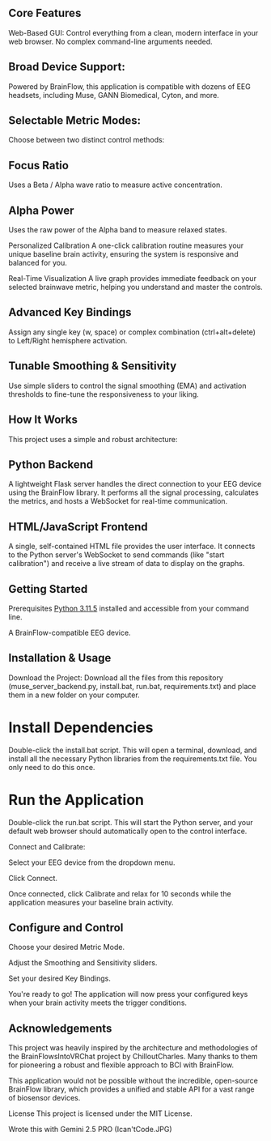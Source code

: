 ## Core Features
Web-Based GUI: Control everything from a clean, modern interface in your web browser. No complex command-line arguments needed.

## Broad Device Support:
Powered by BrainFlow, this application is compatible with dozens of EEG headsets, including Muse, GANN Biomedical, Cyton, and more.

## Selectable Metric Modes:
Choose between two distinct control methods:

## Focus Ratio
Uses a Beta / Alpha wave ratio to measure active concentration.

## Alpha Power
Uses the raw power of the Alpha band to measure relaxed states.

Personalized Calibration
A one-click calibration routine measures your unique baseline brain activity, ensuring the system is responsive and balanced for you.

Real-Time Visualization
A live graph provides immediate feedback on your selected brainwave metric, helping you understand and master the controls.

## Advanced Key Bindings
Assign any single key (w, space) or complex combination (ctrl+alt+delete) to Left/Right hemisphere activation.

## Tunable Smoothing & Sensitivity
Use simple sliders to control the signal smoothing (EMA) and activation thresholds to fine-tune the responsiveness to your liking.

## How It Works
This project uses a simple and robust architecture:

## Python Backend
A lightweight Flask server handles the direct connection to your EEG device using the BrainFlow library. It performs all the signal processing, calculates the metrics, and hosts a WebSocket for real-time communication.

## HTML/JavaScript Frontend
A single, self-contained HTML file provides the user interface. It connects to the Python server's WebSocket to send commands (like "start calibration") and receive a live stream of data to display on the graphs.

## Getting Started
Prerequisites
[Python 3.11.5](https://www.python.org/downloads/release/python-3115/) installed and accessible from your command line.

A BrainFlow-compatible EEG device.

## Installation & Usage
Download the Project: Download all the files from this repository (muse_server_backend.py, install.bat, run.bat, requirements.txt) and place them in a new folder on your computer.

# Install Dependencies
Double-click the install.bat script. This will open a terminal, download, and install all the necessary Python libraries from the requirements.txt file. You only need to do this once.

# Run the Application
Double-click the run.bat script. This will start the Python server, and your default web browser should automatically open to the control interface.

Connect and Calibrate:

Select your EEG device from the dropdown menu.

Click Connect.

Once connected, click Calibrate and relax for 10 seconds while the application measures your baseline brain activity.

## Configure and Control

Choose your desired Metric Mode.

Adjust the Smoothing and Sensitivity sliders.

Set your desired Key Bindings.

You're ready to go! The application will now press your configured keys when your brain activity meets the trigger conditions.

## Acknowledgements
This project was heavily inspired by the architecture and methodologies of the BrainFlowsIntoVRChat project by ChilloutCharles. Many thanks to them for pioneering a robust and flexible approach to BCI with BrainFlow.

This application would not be possible without the incredible, open-source BrainFlow library, which provides a unified and stable API for a vast range of biosensor devices.

License
This project is licensed under the MIT License.

Wrote this with Gemini 2.5 PRO (Ican'tCode.JPG)
